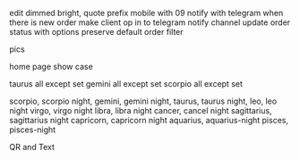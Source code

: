 edit dimmed bright, quote
prefix mobile with 09
notify with telegram when there is new order
make client op in to telegram notify channel
update order status with options
preserve default order filter

pics

home page show case

taurus all except set
gemini all except set
scorpio all except set

scorpio, scorpio night,
gemini, gemini night,
taurus, taurus night,
leo, leo night
virgo, virgo night
libra, libra night
cancer, cancel night
sagittarius, sagittarius night
capricorn, capricorn night
aquarius, aquarius-night
pisces, pisces-night

QR and Text
